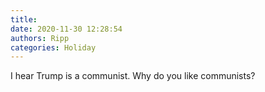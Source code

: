 ```yaml
---
title: 
date: 2020-11-30 12:28:54
authors: Ripp
categories: Holiday
---
```


 I hear Trump is a communist.  Why do you like communists?